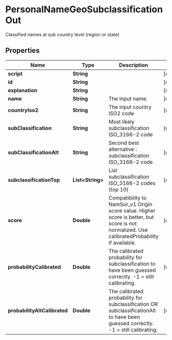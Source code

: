 

# PersonalNameGeoSubclassificationOut

Classified names at sub country level (region or state)

## Properties

| Name | Type | Description | Notes |
|------------ | ------------- | ------------- | -------------|
|**script** | **String** |  |  [optional] |
|**id** | **String** |  |  [optional] |
|**explanation** | **String** |  |  [optional] |
|**name** | **String** | The input name. |  [optional] |
|**countryIso2** | **String** | The input country ISO2 code |  [optional] |
|**subClassification** | **String** | Most likely subclassification ISO_3166-2 code |  [optional] |
|**subClassificationAlt** | **String** | Second best alternative : subclassification ISO_3166-2 code |  [optional] |
|**subclassificationTop** | **List&lt;String&gt;** | List subclassification ISO_3166-2 codes (top 10) |  [optional] |
|**score** | **Double** | Compatibility to NamSor_v1 Origin score value. Higher score is better, but score is not normalized. Use calibratedProbability if available.  |  [optional] |
|**probabilityCalibrated** | **Double** | The calibrated probability for subclassification to have been guessed correctly. -1 &#x3D; still calibrating.  |  [optional] |
|**probabilityAltCalibrated** | **Double** | The calibrated probability for subclassification OR subclassificationAlt to have been guessed correctly. -1 &#x3D; still calibrating.  |  [optional] |



